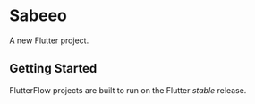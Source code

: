 # Sabeeo

A new Flutter project.

## Getting Started

FlutterFlow projects are built to run on the Flutter _stable_ release.

